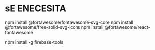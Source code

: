 # sE ENECESITA

npm install @fortawesome/fontawesome-svg-core
npm install @fortawesome/free-solid-svg-icons
npm install @fortawesome/react-fontawesome

npm install -g firebase-tools


